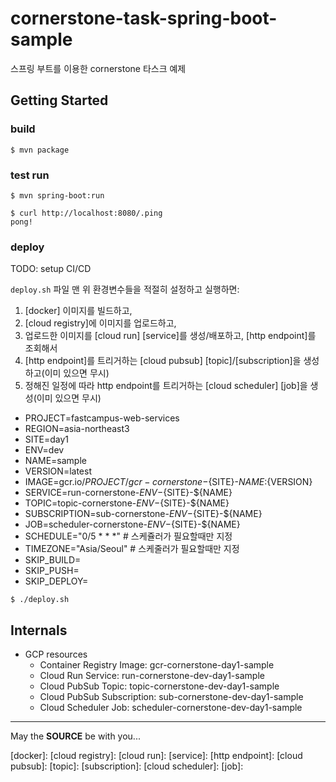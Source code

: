 cornerstone-task-spring-boot-sample
==============================

스프링 부트를 이용한 cornerstone 타스크 예제

Getting Started
---------------

### build

```console
$ mvn package
```

### test run

```console
$ mvn spring-boot:run
```

```console
$ curl http://localhost:8080/.ping
pong!
```

### deploy

TODO: setup CI/CD

`deploy.sh` 파일 맨 위 환경변수들을 적절히 설정하고 실행하면:

1. [docker] 이미지를 빌드하고,
2. [cloud registry]에 이미지를 업로드하고,
3. 업로드한 이미지를 [cloud run] [service]를 생성/배포하고, [http endpoint]를 조회해서
4. [http endpoint]를 트리거하는 [cloud pubsub] [topic]/[subscription]을 생성하고(이미 있으면 무시)
5. 정해진 일정에 따라 http endpoint를 트리거하는 [cloud scheduler] [job]을 생성(이미 있으면 무시)

- PROJECT=fastcampus-web-services
- REGION=asia-northeast3
- SITE=day1
- ENV=dev
- NAME=sample
- VERSION=latest
- IMAGE=gcr.io/${PROJECT}/gcr-cornerstone-${SITE}-${NAME}:${VERSION}
- SERVICE=run-cornerstone-${ENV}-${SITE}-${NAME}
- TOPIC=topic-cornerstone-${ENV}-${SITE}-${NAME}
- SUBSCRIPTION=sub-cornerstone-${ENV}-${SITE}-${NAME}
- JOB=scheduler-cornerstone-${ENV}-${SITE}-${NAME}
- SCHEDULE="0/5 * * *"  # 스케쥴러가 필요할때만 지정
- TIMEZONE="Asia/Seoul" # 스케줄러가 필요할때만 지정
- SKIP_BUILD=
- SKIP_PUSH=
- SKIP_DEPLOY=

```console
$ ./deploy.sh
```

Internals
---------

* GCP resources
  - Container Registry Image: gcr-cornerstone-day1-sample
  - Cloud Run Service: run-cornerstone-dev-day1-sample
  - Cloud PubSub Topic: topic-cornerstone-dev-day1-sample
  - Cloud PubSub Subscription: sub-cornerstone-dev-day1-sample
  - Cloud Scheduler Job: scheduler-cornerstone-dev-day1-sample

---
May the **SOURCE** be with you...

[docker]:
[cloud registry]:
[cloud run]:
[service]:
[http endpoint]:
[cloud pubsub]:
[topic]:
[subscription]:
[cloud scheduler]:
[job]:
